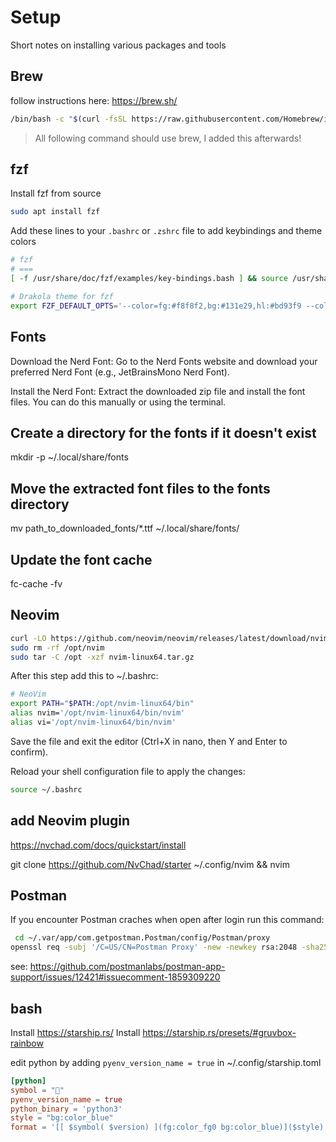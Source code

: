 # Setup

Short notes on installing various packages and tools

## Brew

follow instructions here: https://brew.sh/

```bash
/bin/bash -c "$(curl -fsSL https://raw.githubusercontent.com/Homebrew/install/HEAD/install.sh)"
```

> All following command should use brew, I added this afterwards!

## fzf

Install fzf from source

```bash
sudo apt install fzf
```

Add these lines to your `.bashrc` or `.zshrc` file to add keybindings and theme colors

```bash
# fzf
# ===
[ -f /usr/share/doc/fzf/examples/key-bindings.bash ] && source /usr/share/doc/fzf/examples/key-bindings.bash

# Drakola theme for fzf
export FZF_DEFAULT_OPTS='--color=fg:#f8f8f2,bg:#131e29,hl:#bd93f9 --color=fg+:#f8f8f2,bg+:#44475a,hl+:#bd93f9 --color=info:#ffb86c,prompt:#50fa7b,pointer:#ff79c6 --color=marker:#ff79c6,spinner:#ffb86c,header:#6272a4'
```

## Fonts

Download the Nerd Font:
Go to the Nerd Fonts website and download your preferred Nerd Font (e.g., JetBrainsMono Nerd Font).

Install the Nerd Font:
Extract the downloaded zip file and install the font files. You can do this manually or using the terminal.

## Create a directory for the fonts if it doesn't exist

mkdir -p ~/.local/share/fonts

## Move the extracted font files to the fonts directory

mv path_to_downloaded_fonts/*.ttf ~/.local/share/fonts/

## Update the font cache

fc-cache -fv

## Neovim

```bash
curl -LO https://github.com/neovim/neovim/releases/latest/download/nvim-linux64.tar.gz
sudo rm -rf /opt/nvim
sudo tar -C /opt -xzf nvim-linux64.tar.gz
```

After this step add this to ~/.bashrc:

```bash
# NeoVim
export PATH="$PATH:/opt/nvim-linux64/bin"
alias nvim='/opt/nvim-linux64/bin/nvim'
alias vi='/opt/nvim-linux64/bin/nvim'
```

Save the file and exit the editor (Ctrl+X in nano, then Y and Enter to confirm).

Reload your shell configuration file to apply the changes:

```bash
source ~/.bashrc
```

## add Neovim plugin

https://nvchad.com/docs/quickstart/install

git clone https://github.com/NvChad/starter ~/.config/nvim && nvim

## Postman

If you encounter Postman craches when open after login run this command:

```bash
 cd ~/.var/app/com.getpostman.Postman/config/Postman/proxy
openssl req -subj '/C=US/CN=Postman Proxy' -new -newkey rsa:2048 -sha256 -days 365 -nodes -x509 -keyout postman-proxy-ca.key -out postman-proxy-ca.crt

```

see: https://github.com/postmanlabs/postman-app-support/issues/12421#issuecomment-1859309220

## bash

Install https://starship.rs/
Install https://starship.rs/presets/#gruvbox-rainbow

edit python by adding `pyenv_version_name = true`
in ~/.config/starship.toml

```toml
[python]
symbol = ""
pyenv_version_name = true
python_binary = 'python3'
style = "bg:color_blue"
format = '[[ $symbol( $version) ](fg:color_fg0 bg:color_blue)]($style)'
```
